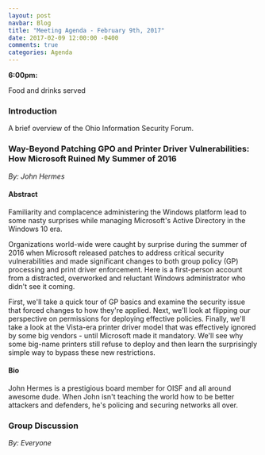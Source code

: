 ```yaml
---
layout: post
navbar: Blog
title: "Meeting Agenda - February 9th, 2017"
date: 2017-02-09 12:00:00 -0400
comments: true
categories: Agenda
---
```


**6:00pm:**

Food and drinks served

### Introduction

A brief overview of the Ohio Information Security Forum.

### **Way-Beyond Patching GPO and Printer Driver Vulnerabilities: How Microsoft Ruined My Summer of 2016**
_By: John Hermes_

#### Abstract

Familiarity and complacence administering the Windows platform lead to some
nasty surprises while managing Microsoft's Active Directory in the Windows 10
era.

Organizations world-wide were caught by surprise during the summer of 2016 when
Microsoft released patches to address critical security vulnerabilities and made
significant changes to both group policy (GP) processing and print driver
enforcement. Here is a first-person account from a distracted, overworked and
reluctant Windows administrator who didn't see it coming.

First, we'll take a quick tour of GP basics and examine the security issue that
forced changes to how they're applied. Next, we'll look at flipping our
perspective on permissions for deploying effective policies. Finally, we'll take
a look at the Vista-era printer driver model that was effectively ignored by
some big vendors - until Microsoft made it mandatory. We'll see why some
big-name printers still refuse to deploy and then learn the surprisingly simple
way to bypass these new restrictions.

#### Bio

John Hermes is a prestigious board member for OISF and all around awesome dude.
When John isn't teaching the world how to be better attackers and defenders,
he's policing and securing networks all over.

### **Group Discussion**
_By: Everyone_
